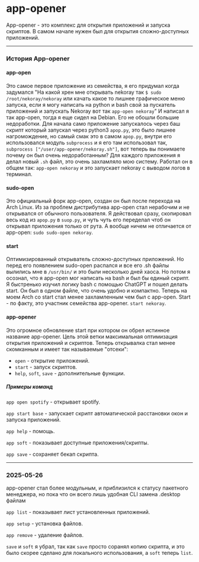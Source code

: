 # app-opener
App-opener - это комплекс для открытия приложений и запуска скриптов. В самом начале нужен был для открытия сложно-доступных приложений.

---
### История App-opener

#### app-open
Это самое первое приложение из семейства, я его придумал когда задумался "На какой хрен мне открывать nekoray так `$ sudo /root/nekoray/nekoray` или качать какое то лишнее графическое меню запуска, если я могу написать на python и bash свой за пускатель приложений и запускать Nekoray вот так `app-open nekoray`" И написал я так app-open, тогда я еще сидел на Debian. Его не обошли большие недоработки. Для начала само приложение запускалось через баш скрипт который запускал через python3 `apop.py`, это было лишнее нагромождение, но самый смак это в самом `apop.py`, внутри его использовался модуль `subprocess` и я его там использовал так, `subprocess ["/user/app-opener/nekoray.sh"]`, вот теперь вы понимаете почему он был очень недоработанным? Для каждого приложения я делал новый `.sh` файл, это очень захламляло мою систему. Работал он в общем так: 
`app-open nekoray` и это запускает nekoray с выводом логов в терминал.

#### sudo-open
Это официальный форк app-open, создан он был после перехода на Arch Linux. Из за проблем дистрибутива app-open стал нерабочим и не открывался от обычного пользователя. Я действовал сразу, скопировал весь код из `apop.py` в `suop.py`, и чуть чуть его переделал чтоб он открывал приложения только от рута. А вообще ничем не отличается от app-open:
`sudo sudo-open nekoray`.

#### start
Оптимизированный открыватель сложно-доступных приложений. Но перед его появлением sudo-open распался и все его .sh файлы вылились мне в `/usr/bin/` и это были несколько дней хаоса. Но потом я осознал, что я app-open мог написать на bash и был бы единый скрипт. Я быстренько изучил логику bash с помощью ChatGPT и пошел делать start. Он был в одном файле, что очень удобно и компактно. Теперь на моем Arch со start стал менее захламленным чем был с app-open. Start - по факту, это участник семейства app-opener.
`start nekoray`.

#### app-opener
Это огромное обновление start при котором он обрел истинное название app-opener. Цель этой ветки максимальная оптимизация открытия приложений и скриптов. Теперь открывалка стал менее скомканным и имеет так называемые "отсеки":
- `open` - открытие приложений.
- `start` - запуск скриптов.
- `help`, `soft`, `save` - дополнительные функции.

##### Примеры команд

`app open spotify` - открывает spotify.

`app start base` - запускает скрипт автоматической расстановки окон и запуска приложений.

`app help` - помощь.

`app soft` - показывает доступные приложения/скрипты.

`app save` - сохраняет бекап скрипта.

---
### 2025-05-26

app-opener стал более модульным, и приблизился к статусу пакетного менеджера, но пока что он всего лишь удобная CLI замена .desktop файлам

`app list` - показывает лист установленных приложений.

`app setup` - установка файлов.

`app remove` - удаление файлов.

`save` и `soft` я убрал, так как `save` просто соранял копию скрипта, и это было скорее сделано для локального использования, а `soft` теперь `list`.
